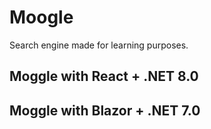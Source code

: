 # Moogle

Search engine made for learning purposes.

## Moggle with React + .NET 8.0

## Moggle with Blazor + .NET 7.0
